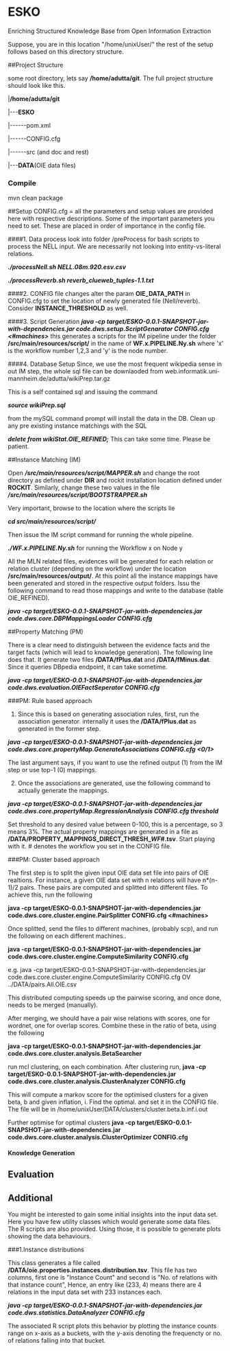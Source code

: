 # ESKO
Enriching Structured Knowledge Base from Open Information Extraction

Suppose, you are in this location "/home/unixUser/" the rest of the setup follows based on this directory structure.

##Project Structure

some root directory, lets say **/home/adutta/git**. The full project structure should look like this.

|**/home/adutta/git**

|---**ESKO**

|------pom.xml

|------CONFIG.cfg

|------src (and doc and rest)


|---**DATA**(OIE data files)

### Compile
mvn clean package


##Setup
CONFIG.cfg = all the parameters and setup values are provided here with respective descriptions. Some of the important parameters you need to set. These are placed in order of importance in the config file. 

####1. Data process
look into folder /preProcess for bash scripts to process the NELL input. We are necessarily not looking into entity-vs-literal relations. 

***./processNell.sh NELL.08m.920.esv.csv***

***./processReverb.sh reverb_clueweb_tuples-1.1.txt***

####2. CONFIG file changes
alter the param **OIE_DATA_PATH** in CONFIG.cfg to set the location of newly generated file (Nell/reverb). Consider **INSTANCE_THRESHOLD** as well. 

####3. Script Generation
***java -cp target/ESKO-0.0.1-SNAPSHOT-jar-with-dependencies.jar code.dws.setup.ScriptGenarator CONFIG.cfg <#machines>***
this generates a scripts for the IM pipeline under the folder  **/src/main/resources/script/** in the name of **WF.x.PIPELINE.Ny.sh** where 'x' is the workflow number 1,2,3 and 'y' is the node number.
 
 
####4. Database Setup
Since, we use the most frequent wikipedia sense in out IM step, the whole sql file can be downlaoded from web.informatik.uni-mannheim.de/adutta/wikiPrep.tar.gz

This is a self contained sql and issuing the command 

***source wikiPrep.sql*** 

from the mySQL command prompt will install the data in the DB. Clean up any pre existing instance matchings with the SQL 

***delete from wikiStat.OIE_REFINED;***  This can take some time. Please be patient.


##Instance Matching (IM)

Open ***/src/main/resources/script/MAPPER.sh*** and change the root directory as defined under **DIR** and rockit installation location defined under **ROCKIT**. Similarly, change these two values in the file ***/src/main/resources/script/BOOTSTRAPPER.sh***

Very important, browse to the location where the scripts lie

***cd src/main/resources/script/***

Then issue the IM script command for running the whole pipeline.

***./WF.x.PIPELINE.Ny.sh*** for running the Workflow x on Node y

All the MLN related files, evidences will be generated for each relation or relation cluster (depending on the workflow) under the location **/src/main/resources/output/**. At this point all the instance mappings have been generated and stored in the respective output folders. Issu the following command to read those mappings and write to the database (table OIE_REFINED).

***java -cp target/ESKO-0.0.1-SNAPSHOT-jar-with-dependencies.jar code.dws.core.DBPMappingsLoader CONFIG.cfg***

##Property Matching (PM)

There is a clear need to distinguish between the evidence facts and the target facts (which will lead to knowledge generation). The following line does that. It generate two files **/DATA/fPlus.dat** and  **/DATA/fMinus.dat**. Since it queries DBpedia endpoint, it can take sometime.

***java -cp target/ESKO-0.0.1-SNAPSHOT-jar-with-dependencies.jar code.dws.evaluation.OIEFactSeperator CONFIG.cfg***

###PM: Rule based approach

1. Since this is based on generating association rules, first, run the association generator. internally it uses the **/DATA/fPlus.dat** as generated in the former step.

***java -cp target/ESKO-0.0.1-SNAPSHOT-jar-with-dependencies.jar code.dws.core.propertyMap.GenerateAssociations CONFIG.cfg <0/1>***

The last argument says, if you want to use the refined output (1) from the IM step or use top-1 (0) mappings.

2. Once the associations are generated, use the following command to actually generate the mappings.

***java -cp target/ESKO-0.0.1-SNAPSHOT-jar-with-dependencies.jar code.dws.core.propertyMap.RegressionAnalysis CONFIG.cfg threshold***

Set threshold to any desired value between 0-100, this is a percentage, so 3 means 3%. The actual property mappings are generated in a file as **/DATA/PROPERTY_MAPPINGS_DIRECT_THRESH_<threshold>_WF_#.tsv**. Start playing with it. # denotes the workflow you set in the CONFIG file.

###PM: Cluster based approach


The first step is to split the given input OIE data set file into pairs  of OIE realtions. For instance, a given OIE data set with n relations will have n*(n-1)/2 pairs. These pairs are computed and splitted into different files.
To achieve this, run the following

**java -cp target/ESKO-0.0.1-SNAPSHOT-jar-with-dependencies.jar code.dws.core.cluster.engine.PairSplitter CONFIG.cfg <type of file> <#machines>**

Once splitted, send the files to different machines, (probably scp), and run the following on each different machines..

**java -cp target/ESKO-0.0.1-SNAPSHOT-jar-with-dependencies.jar code.dws.core.cluster.engine.ComputeSimilarity CONFIG.cfg <type of Sim> <pairFile>**

e.g.
java -cp target/ESKO-0.0.1-SNAPSHOT-jar-with-dependencies.jar code.dws.core.cluster.engine.ComputeSimilarity CONFIG.cfg OV ../DATA/pairs.All.OIE.csv

This distributed computing speeds up the pairwise scoring, and once done, needs to be merged (manually).

After merging, we should have a pair wise relations with scores, one for wordnet, one for overlap scores.
Combine these in the ratio of beta, using the following 

**java -cp target/ESKO-0.0.1-SNAPSHOT-jar-with-dependencies.jar code.dws.core.cluster.analysis.BetaSearcher <WN pairwise score file> <Overlap pairwise score file>**


run mcl clustering, on each combination. 
After clustering run,
**java -cp target/ESKO-0.0.1-SNAPSHOT-jar-with-dependencies.jar code.dws.core.cluster.analysis.ClusterAnalyzer CONFIG.cfg**

This will compute a markov score for the optimised clusters for a given beta, b and given inflation, i.
Find the optimal. and set it in the CONFIG file. The file will be in /home/unixUser/DATA/clusters/cluster.beta.b.inf.i.out

Further optimise for optimal clusters
**java -cp target/ESKO-0.0.1-SNAPSHOT-jar-with-dependencies.jar code.dws.core.cluster.analysis.ClusterOptimizer CONFIG.cfg <partially optimised file from previous step>**


#### Knowledge Generation


## Evaluation

## Additional

You might be interested to gain some initial insights into the input data set. Here you have few utility classes which would generate some data files. The R scripts are also provided. Using those, it is possible to generate plots showing the data behaviours. 

###1.Instance distributions

This class generates a file called **/DATA/oie.properties.instances.distribution.tsv**. This file has two columns, first one is "Instance Count"  and second is "No. of relations with that instance count", Hence, an entry like (233, 4) means there are 4 relations in the input data set with 233 instances each.

***java -cp target/ESKO-0.0.1-SNAPSHOT-jar-with-dependencies.jar code.dws.statistics.DataAnalyzer CONFIG.cfg***

The associated R script plots this behavior by plotting the instance counts range on x-axis as a buckets, with the y-axis denoting the frequencty or no. of relations falling into that bucket.





